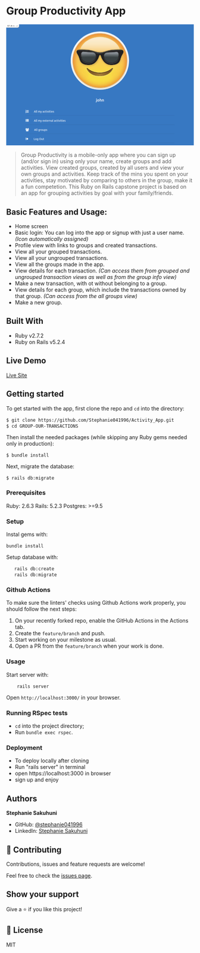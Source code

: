 # Group Productivity App


![screenshot](./images/screenshot.png) 

> Group Productivity is a mobile-only app where you can sign up (and/or sign in) using only your name, create groups and add activities. View created groups, created by all users and view  your own groups and activities. Keep track of the mins you spent on your activities, stay motivated by comparing to others in the group, make it a fun competetion.
This Ruby on Rails capstone project is based on an app for grouping activities by goal with your family/friends.

## Basic Features and Usage:
-  Home screen
-  Basic login: You can log into the app or signup with just a user name. *(Icon automatically assigned)*
-  Profile view with links to groups and created transactions.
-  View all your grouped transactions.
-  View all your ungrouped transactions.
-  View all the groups made in the app.
-  View details for each transaction. *(Can access them from grouped and ungrouped transaction views as well as from the group info view)*
-  Make a new transaction, with ot without belonging to a group.
-  View details for each group, which include the transactions owned by that group. *(Can access from the all groups view)*
-  Make a new group.



## Built With

- Ruby v2.7.2
- Ruby on Rails v5.2.4

## Live Demo

[Live Site](https://calm-woodland-30958.herokuapp.com/)


## Getting started

To get started with the app, first clone the repo and `cd` into the directory:

```
$ git clone https://github.com/Stephanie041996/Activity_App.git
$ cd GROUP-OUR-TRANSACTIONS
```

Then install the needed packages (while skipping any Ruby gems needed only in production):

```
$ bundle install
```

Next, migrate the database:

```
$ rails db:migrate
```

### Prerequisites

Ruby: 2.6.3
Rails: 5.2.3
Postgres: >=9.5

### Setup

Instal gems with:

```
bundle install
```

Setup database with:

```
   rails db:create
   rails db:migrate
```

### Github Actions

To make sure the linters' checks using Github Actions work properly, you should follow the next steps:

1. On your recently forked repo, enable the GitHub Actions in the Actions tab.
2. Create the `feature/branch` and push.
3. Start working on your milestone as usual.
4. Open a PR from the `feature/branch` when your work is done.


### Usage

Start server with:

```
    rails server
```

Open `http://localhost:3000/` in your browser.

### Running RSpec tests

- `cd` into the project directory;
- Run `bundle exec rspec`. 


### Deployment
- To deploy locally after cloning
- Run "rails server" in terminal
- open https://localhost:3000 in browser
- sign up and enjoy

## Authors

**Stephanie Sakuhuni**

- GitHub: [@stephanie041996](https://github.com/Stephanie041996)
- LinkedIn: [Stephanie Sakuhuni](www.linkedin.com/in/stephanie-michelle-sakuhuni) 


## 🤝 Contributing

Contributions, issues and feature requests are welcome!

Feel free to check the [issues page](https://github.com/Stephanie041996/Activity_App/issues).

## Show your support

Give a ⭐️ if you like this project!

## 📝 License

MIT

